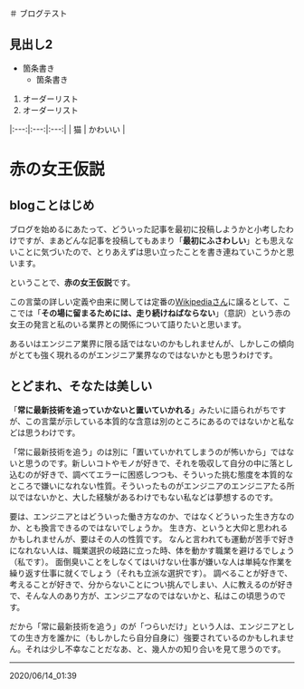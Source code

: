 ＃ ブログテスト

## 見出し2

- 箇条書き
  - 箇条書き

1. オーダーリスト
2. オーダーリスト

|:---:|:---:|:---:|
| 猫  | かわいい | 

# 赤の女王仮説

## blogことはじめ

ブログを始めるにあたって、どういった記事を最初に投稿しようかと小考したわけですが、まあどんな記事を投稿してもあまり「**最初にふさわしい**」とも思えないことに気づいたので、とりあえずは思い立ったことを書き連ねていこうかと思います。

ということで、**赤の女王仮説**です。

この言葉の詳しい定義や由来に関しては定番の[Wikipediaさん](https://ja.wikipedia.org/wiki/赤の女王仮説)に譲るとして、ここでは「**その場に留まるためには、走り続けねばならない**」（意訳）という赤の女王の発言と私のいる業界との関係について語りたいと思います。

あるいはエンジニア業界に限る話ではないのかもしれませんが、しかしこの傾向がとても強く現れるのがエンジニア業界なのではないかとも思うわけです。

## とどまれ、そなたは美しい

「**常に最新技術を追っていかないと置いていかれる**」みたいに語られがちですが、この言葉が示している本質的な含意は別のところにあるのではないかと私などは思うわけです。

「常に最新技術を追う」のは別に「置いていかれてしまうのが怖いから」ではないと思うのです。新しいコトやモノが好きで、それを吸収して自分の中に落とし込むのが好きで、調べてエラーに困惑しつつも、そういった挑む態度を本質的なところで嫌いになれない性質。そういったものがエンジニアのエンジニアたる所以ではないかと、大した経験があるわけでもない私などは夢想するのです。

要は、エンジニアとはどういった働き方なのか、ではなくどういった生き方なのか、とも換言できるのではないでしょうか。
生き方、というと大仰と思われるかもしれませんが、要はその人の性質です。
なんと言われても運動が苦手で好きになれない人は、職業選択の岐路に立った時、体を動かす職業を避けるでしょう（私です）。
面倒臭いことをしなくてはいけない仕事が嫌いな人は単純な作業を繰り返す仕事に就くでしょう（それも立派な選択です）。
調べることが好きで、考えることが好きで、分からないことについ挑んでしまい、人に教えるのが好きで、そんな人のあり方が、エンジニアなのではないかと、私はこの頃思うのです。

だから「常に最新技術を追う」のが「つらいだけ」という人は、エンジニアとしての生き方を誰かに（もしかしたら自分自身に）強要されているのかもしれません。それは少し不幸なことだなあ、と、幾人かの知り合いを見て思うのです。



****



2020/06/14_01:39
